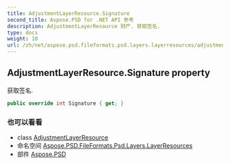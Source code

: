```yaml
---
title: AdjustmentLayerResource.Signature
second_title: Aspose.PSD for .NET API 参考
description: AdjustmentLayerResource 财产. 获取签名.
type: docs
weight: 10
url: /zh/net/aspose.psd.fileformats.psd.layers.layerresources/adjustmentlayerresource/signature/
---
```

## AdjustmentLayerResource.Signature property

获取签名.

```csharp
public override int Signature { get; }
```

### 也可以看看

* class [AdjustmentLayerResource](../)
* 命名空间 [Aspose.PSD.FileFormats.Psd.Layers.LayerResources](../../adjustmentlayerresource/)
* 部件 [Aspose.PSD](../../../)


